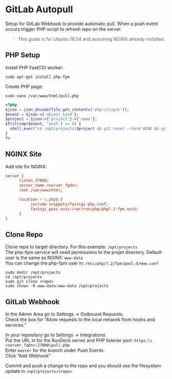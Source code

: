 # GitLab Autopull
Setup for GitLab Webhook to provide automatic pull.
When a push event occurs trigger PHP script to refresh repo on the server.

> This guide is for Ubuntu 18.04 and assuming NGINX already installed.

## PHP Setup

Install PHP FastCGI worker:

```shell
sudo apt-get install php-fpm
```

Create PHP page:

```shell
sudo nano /var/www/html/pull.php
```

```php
<?php
$json = json_decode(file_get_contents('php://input'));
$event = $json->{'object_kind'};
$project = $json->{'project'}->{'name'};
if(strcmp($event, 'push') == 0) {
  shell_exec("cd /opt/projects/$project && git reset --hard HEAD && git pull");
}
?>
```

## NGINX Site

Add site for NGINX:

```ini
server {
      listen 27000;
      server_name <server_fqdn>;
      root /var/www/html;

      location ~ \.php$ {
           include snippets/fastcgi-php.conf;
           fastcgi_pass unix:/var/run/php/php7.2-fpm.sock;
      }
}
```

## Clone Repo

Clone repo to target directory. For this example: ```/opt/projects```<br/>
The php-fpm service will need permissions to the projet directory. Default user is the same as NGINX: ```www-data```<br/>
You can change the php-fpm user in: ```/etc/php/7.2/fpm/pool.d/www.conf```

```shell
sudo mkdir /opt/projects
cd /opt/projects
sudo git clone <repo>
sudo chown -R www-data:www-data /opt/projects
```

## GitLab Webhook
In the Admin Area go to Settings -> Outbound Requests.<br/>
Check the box for "Allow requests to the local network from hooks and services."

In your repository go to Settings -> Integrations.<br/>
Put the URL in for the RunDeck server and PHP listener port: ```https:\\<server_fqdn>:27000\pull.php```<br/>
Enter ```master``` for the branch under Push Events.<br/>
Click "Add Webhook"<br/>

Commit and push a change to the repo and you should see the filesystem update in ```/opt/projects/<repo>```

